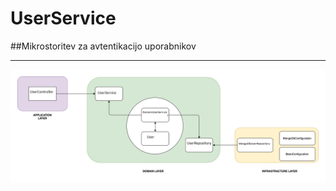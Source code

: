 # UserService
##Mikrostoritev za avtentikacijo uporabnikov
___

![Screenshot](/microservices/UserService.png "Organized Layerd using DDD")

